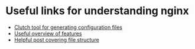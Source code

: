 # Useful links for understanding nginx
* [Clutch tool for generating configuration files](https://www.digitalocean.com/community/tools/nginx)
* [Useful overview of features](https://www.digitalocean.com/community/tutorials/apache-vs-nginx-practical-considerations)
* [Helpful post covering file structure](https://www.digitalocean.com/community/tutorials/how-to-install-nginx-on-ubuntu-20-04#step-5-–-setting-up-server-blocks-(recommended))
